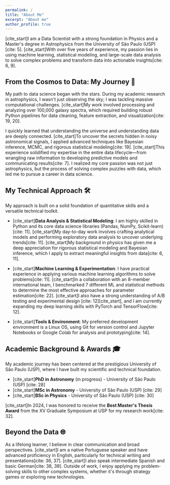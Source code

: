 ```yaml
---
permalink: /
title: "About Me"
excerpt: "About me"
author_profile: true
---
```


[cite_start]I am a Data Scientist with a strong foundation in Physics and a Master's degree in Astrophysics from the University of São Paulo (USP)[cite: 5]. [cite_start]With over five years of experience, my passion lies in using machine learning, statistical modeling, and large-scale data analysis to solve complex problems and transform data into actionable insights[cite: 6, 9].

## From the Cosmos to Data: My Journey 🚀

My path to data science began with the stars. During my academic research in astrophysics, I wasn't just observing the sky; I was tackling massive computational challenges. [cite_start]My work involved processing and analyzing over 100,000 galaxy spectra, which required building robust Python pipelines for data cleaning, feature extraction, and visualization[cite: 19, 20].

I quickly learned that understanding the universe and understanding data are deeply connected. [cite_start]To uncover the secrets hidden in noisy astronomical signals, I applied advanced techniques like Bayesian inference, MCMC, and rigorous statistical modeling[cite: 19]. [cite_start]This experience solidified my expertise in the entire data lifecycle—from wrangling raw information to developing predictive models and communicating results[cite: 7]. I realized my core passion was not just astrophysics, but the process of solving complex puzzles with data, which led me to pursue a career in data science.

## My Technical Approach 🛠️

My approach is built on a solid foundation of quantitative skills and a versatile technical toolkit.

* [cite_start]**Data Analysis & Statistical Modeling**: I am highly skilled in Python and its core data science libraries (Pandas, NumPy, Scikit-learn)[cite: 11]. [cite_start]My day-to-day work involves crafting analytical models and performing exploratory data analysis to uncover underlying trends[cite: 11]. [cite_start]My background in physics has given me a deep appreciation for rigorous statistical modeling and Bayesian inference, which I apply to extract meaningful insights from data[cite: 6, 11].

* [cite_start]**Machine Learning & Experimentation**: I have practical experience in applying various machine learning algorithms to solve problems[cite: 11]. [cite_start]In a collaboration with an 8-member international team, I benchmarked 7 different ML and statistical methods to determine the most effective approaches for parameter estimation[cite: 22]. [cite_start]I also have a strong understanding of A/B testing and experimental design [cite: 12][cite_start], and I am currently expanding my deep learning skills with PyTorch and TensorFlow[cite: 12].

* [cite_start]**Tools & Environment**: My preferred development environment is a Linux OS, using Git for version control and Jupyter Notebooks or Google Colab for analysis and prototyping[cite: 14].

## Academic Background & Awards 🎓

My academic journey has been centered at the prestigious University of São Paulo (USP), where I have built my scientific and technical foundation.

* [cite_start]**PhD in Astronomy** (in progress) - University of São Paulo (USP) [cite: 28]
* [cite_start]**MSc in Astronomy** - University of São Paulo (USP) [cite: 29]
* [cite_start]**BSc in Physics** - University of São Paulo (USP) [cite: 30]

[cite_start]In 2024, I was honored to receive the **Best Master's Thesis Award** from the XV Graduate Symposium at USP for my research work[cite: 32].

## Beyond the Data 🌐

As a lifelong learner, I believe in clear communication and broad perspectives. [cite_start]I am a native Portuguese speaker and have advanced proficiency in English, particularly for technical writing and presentations[cite: 36, 37]. [cite_start]I also speak intermediate Spanish and basic German[cite: 38, 39]. Outside of work, I enjoy applying my problem-solving skills to other complex systems, whether it's through strategy games or exploring new technologies.